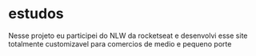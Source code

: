 # estudos
Nesse projeto eu participei do NLW da rocketseat e desenvolvi esse site totalmente customizavel para comercios de medio e pequeno porte 
